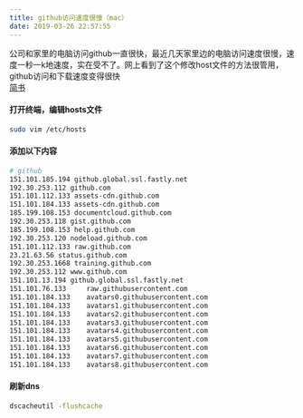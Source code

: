 ```yaml
---
title: github访问速度很慢（mac）
date: 2019-03-26 22:57:55
---
```

公司和家里的电脑访问github一直很快，最近几天家里边的电脑访问速度很慢，速度一秒一k地速度，实在受不了。网上看到了这个修改host文件的方法很管用，github访问和下载速度变得很快  
[简书](https://www.jianshu.com/p/bb3bb7e57216)

#### 打开终端，编辑hosts文件
```bash
sudo vim /etc/hosts
```

#### 添加以下内容
```bash
# github
151.101.185.194 github.global.ssl.fastly.net
192.30.253.112 github.com 
151.101.112.133 assets-cdn.github.com 
151.101.184.133 assets-cdn.github.com 
185.199.108.153 documentcloud.github.com 
192.30.253.118 gist.github.com
185.199.108.153 help.github.com 
192.30.253.120 nodeload.github.com 
151.101.112.133 raw.github.com 
23.21.63.56 status.github.com 
192.30.253.1668 training.github.com 
192.30.253.112 www.github.com 
151.101.13.194 github.global.ssl.fastly.net 
151.101.76.133     raw.githubusercontent.com
151.101.184.133    avatars0.githubusercontent.com
151.101.184.133    avatars1.githubusercontent.com
151.101.184.133    avatars2.githubusercontent.com
151.101.184.133    avatars3.githubusercontent.com
151.101.184.133    avatars4.githubusercontent.com
151.101.184.133    avatars5.githubusercontent.com
151.101.184.133    avatars6.githubusercontent.com
151.101.184.133    avatars7.githubusercontent.com
151.101.184.133    avatars8.githubusercontent.com
```

#### 刷新dns
```bash
dscacheutil -flushcache
```
  